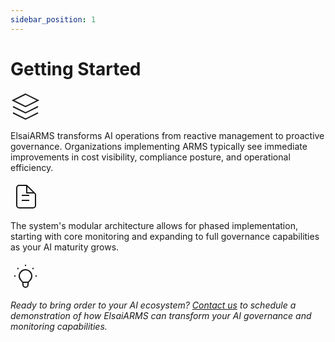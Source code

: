 ```yaml
---
sidebar_position: 1
---
```


# Getting Started

<div className="content-section">
  <div className="content-card">
    <div className="card-icon">
      <svg width="48" height="48" viewBox="0 0 24 24" fill="none" xmlns="http://www.w3.org/2000/svg">
        <path d="M12 2L2 7L12 12L22 7L12 2Z" stroke="currentColor" strokeWidth="2" strokeLinecap="round" strokeLinejoin="round"/>
        <path d="M2 17L12 22L22 17" stroke="currentColor" strokeWidth="2" strokeLinecap="round" strokeLinejoin="round"/>
        <path d="M2 12L12 17L22 12" stroke="currentColor" strokeWidth="2" strokeLinecap="round" strokeLinejoin="round"/>
      </svg>
    </div>
    <p className="feature-text">
      ElsaiARMS transforms AI operations from reactive management to proactive governance. Organizations implementing ARMS typically see immediate improvements in cost visibility, compliance posture, and operational efficiency.
    </p>
  </div>

  <div className="content-card">
    <div className="card-icon">
      <svg width="48" height="48" viewBox="0 0 24 24" fill="none" xmlns="http://www.w3.org/2000/svg">
        <path d="M9 11H15M9 15H15M17 21H7C5.89543 21 5 20.1046 5 19V5C5 3.89543 5.89543 3 7 3H12.5858C12.851 3 13.1054 3.10536 13.2929 3.29289L19.7071 9.70711C19.8946 9.89464 20 10.149 20 10.4142V19C20 20.1046 19.1046 21 18 21H17Z" stroke="currentColor" strokeWidth="2" strokeLinecap="round" strokeLinejoin="round"/>
        <path d="M13 3V9H19" stroke="currentColor" strokeWidth="2" strokeLinecap="round" strokeLinejoin="round"/>
      </svg>
    </div>
    <p className="feature-text">
      The system's modular architecture allows for phased implementation, starting with core monitoring and expanding to full governance capabilities as your AI maturity grows.
    </p>
  </div>

  <div className="content-card highlight">
    <div className="card-icon">
      <svg width="48" height="48" viewBox="0 0 24 24" fill="none" xmlns="http://www.w3.org/2000/svg">
        <path d="M9.663 17h4.673M12 3v1m6.364 1.636l-.707.707M21 12h-1M4 12H3m3.343-5.657l-.707-.707m2.828 9.9a5 5 0 117.072 0l-.548.547A3.374 3.374 0 0014 18.469V19a2 2 0 11-4 0v-.531c0-.895-.356-1.754-.988-2.386l-.548-.547z" stroke="currentColor" strokeWidth="2" strokeLinecap="round" strokeLinejoin="round"/>
      </svg>
    </div>
    <p className="feature-text">
      <em>Ready to bring order to your AI ecosystem? <a href="mailto:support@elsaifoundry.ai?subject=ElsaiARMS%20Demo%20Request" className="cta-link">Contact us</a> to schedule a demonstration of how ElsaiARMS can transform your AI governance and monitoring capabilities.</em>
    </p>
  </div>
</div>

<style>{`
  .getting-started-hero {
    background: linear-gradient(135deg, var(--ifm-color-primary) 0%, var(--ifm-color-primary-light) 100%);
    color: white;
    padding: 3rem 2rem;
    margin: -2rem -2rem 2rem -2rem;
    border-radius: 0 0 1rem 1rem;
    text-align: center;
  }

  .hero-content {
    max-width: 800px;
    margin: 0 auto;
  }

  .main-title {
    font-size: 3rem;
    font-weight: 700;
    margin: 0 0 1rem 0;
    color: white;
  }

  .hero-subtitle {
    font-size: 1.25rem;
    opacity: 0.9;
    font-weight: 300;
  }

  .content-section {
    max-width: 900px;
    margin: 0 auto;
  }

  .content-card {
    background: white;
    border: 1px solid #e1e5e9;
    border-radius: 12px;
    padding: 2rem;
    margin-bottom: 1.5rem;
    box-shadow: 0 2px 8px rgba(0, 0, 0, 0.06);
    transition: all 0.3s ease;
    position: relative;
  }

  .content-card:hover {
    transform: translateY(-2px);
    box-shadow: 0 4px 16px rgba(0, 0, 0, 0.12);
    border-color: var(--ifm-color-primary-light);
  }

  .content-card.highlight {
    background: linear-gradient(135deg, #f8f9ff 0%, #f0f4ff 100%);
    border-color: var(--ifm-color-primary);
    box-shadow: 0 4px 20px rgba(6, 23, 95, 0.1);
  }

  .card-icon {
    color: var(--ifm-color-primary);
    margin-bottom: 1.5rem;
    display: flex;
    align-items: center;
    justify-content: center;
  }

  .card-icon svg {
    transition: transform 0.3s ease;
  }

  .content-card:hover .card-icon svg {
    transform: scale(1.1);
  }

  .feature-text {
    font-size: 1.1rem;
    line-height: 1.7;
    color: #2c3e50;
    margin: 0;
    font-weight: 400;
  }

  .cta-link {
    color: var(--ifm-color-primary);
    text-decoration: none;
    font-weight: 600;
    border-bottom: 2px solid var(--ifm-color-primary);
    transition: all 0.3s ease;
  }

  .cta-link:hover {
    color: var(--ifm-color-primary-dark);
    border-bottom-color: var(--ifm-color-primary-dark);
  }

  /* Dark theme adjustments */
  [data-theme='dark'] .content-card {
    background: #1a1a1a;
    border-color: #333;
    color: #e1e1e1;
  }

  [data-theme='dark'] .content-card.highlight {
    background: linear-gradient(135deg, #1a1a2e 0%, #16213e 100%);
    border-color: var(--ifm-color-primary-light);
  }

  [data-theme='dark'] .feature-text {
    color: #e1e1e1;
  }

  [data-theme='dark'] .getting-started-hero {
    background: linear-gradient(135deg, var(--ifm-color-primary-dark) 0%, var(--ifm-color-primary) 100%);
  }

  /* Responsive design */
  @media (max-width: 768px) {
    .getting-started-hero {
      padding: 2rem 1rem;
      margin: -1rem -1rem 1.5rem -1rem;
    }

    .main-title {
      font-size: 2.5rem;
    }

    .hero-subtitle {
      font-size: 1.1rem;
    }

    .content-card {
      padding: 1.5rem;
      margin-bottom: 1rem;
    }

    .card-icon {
      margin-bottom: 1rem;
    }

    .card-icon svg {
      width: 40px;
      height: 40px;
    }
  }
`}</style>